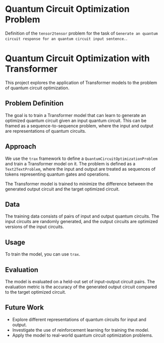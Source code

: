 # Quantum Circuit Optimization Problem

Definition of the `tensor2tensor` problem for the task of 
`Generate an quantum circuit response for an quantum circuit input sentence.`.


# Quantum Circuit Optimization with Transformer

This project explores the application of Transformer models to the problem of quantum circuit optimization. 

## Problem Definition

The goal is to train a Transformer model that can learn to generate an optimized quantum circuit given an input quantum circuit. This can be framed as a sequence-to-sequence problem, where the input and output are representations of quantum circuits.

## Approach

We use the `trax` framework to define a `QuantumCircuitOptimizationProblem` and train a Transformer model on it. The problem is defined as a `Text2TextProblem`, where the input and output are treated as sequences of tokens representing quantum gates and operations.

The Transformer model is trained to minimize the difference between the generated output circuit and the target optimized circuit.

## Data

The training data consists of pairs of input and output quantum circuits. The input circuits are randomly generated, and the output circuits are optimized versions of the input circuits.

## Usage

To train the model, you can use `trax`. 

## Evaluation

The model is evaluated on a held-out set of input-output circuit pairs. The evaluation metric is the accuracy of the generated output circuit compared to the target optimized circuit.

## Future Work

* Explore different representations of quantum circuits for input and output.
* Investigate the use of reinforcement learning for training the model.
* Apply the model to real-world quantum circuit optimization problems.